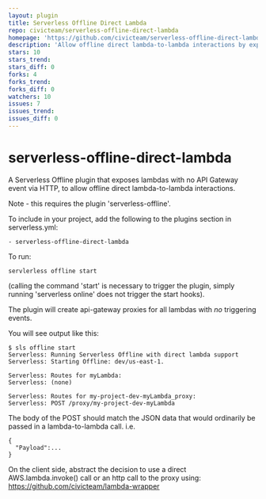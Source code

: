 ```yaml
---
layout: plugin
title: Serverless Offline Direct Lambda
repo: civicteam/serverless-offline-direct-lambda
homepage: 'https://github.com/civicteam/serverless-offline-direct-lambda'
description: 'Allow offline direct lambda-to-lambda interactions by exposing lambdas with no API Gateway event via HTTP.'
stars: 10
stars_trend: 
stars_diff: 0
forks: 4
forks_trend: 
forks_diff: 0
watchers: 10
issues: 7
issues_trend: 
issues_diff: 0
---
```



# serverless-offline-direct-lambda
A Serverless Offline plugin that exposes lambdas with no API Gateway event via HTTP, to allow offline direct lambda-to-lambda interactions.

Note - this requires the plugin 'serverless-offline'.

To include in your project, add the following to the plugins section in serverless.yml:

```
- serverless-offline-direct-lambda
```

To run:

```
servlerless offline start
```

(calling the command 'start' is necessary to trigger the plugin, simply running 'serverless online' does not trigger the start hooks).

The plugin will create api-gateway proxies for all lambdas with *no* triggering events.

You will see output like this:

```
$ sls offline start
Serverless: Running Serverless Offline with direct lambda support
Serverless: Starting Offline: dev/us-east-1.

Serverless: Routes for myLambda:
Serverless: (none)

Serverless: Routes for my-project-dev-myLambda_proxy:
Serverless: POST /proxy/my-project-dev-myLambda
```

The body of the POST should match the JSON data that would ordinarily be passed in a lambda-to-lambda call. i.e.
```
{
  "Payload":...
}
```

On the client side, abstract the decision to use a direct AWS.lambda.invoke() call or an http call to the proxy using:
https://github.com/civicteam/lambda-wrapper
